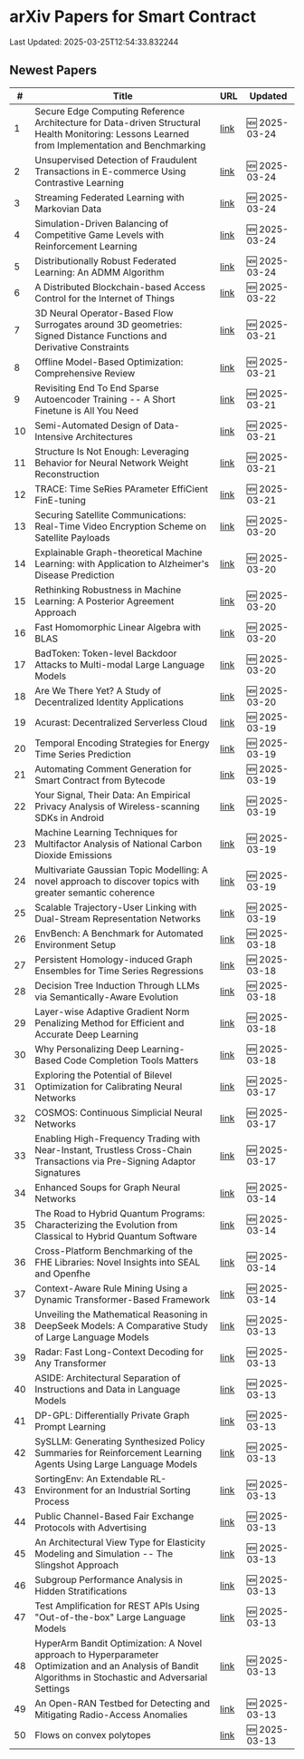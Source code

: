 # arXiv Papers for Smart Contract

Last Updated: 2025-03-25T12:54:33.832244

## Newest Papers

|\#|Title|URL|Updated|
|---|---|---|---|
|1|Secure Edge Computing Reference Architecture for Data-driven Structural Health Monitoring: Lessons Learned from Implementation and Benchmarking|[link](http://arxiv.org/abs/2503.18857v1)|🆕 2025-03-24|
|2|Unsupervised Detection of Fraudulent Transactions in E-commerce Using Contrastive Learning|[link](http://arxiv.org/abs/2503.18841v1)|🆕 2025-03-24|
|3|Streaming Federated Learning with Markovian Data|[link](http://arxiv.org/abs/2503.18807v1)|🆕 2025-03-24|
|4|Simulation-Driven Balancing of Competitive Game Levels with Reinforcement Learning|[link](http://arxiv.org/abs/2503.18748v1)|🆕 2025-03-24|
|5|Distributionally Robust Federated Learning: An ADMM Algorithm|[link](http://arxiv.org/abs/2503.18436v1)|🆕 2025-03-24|
|6|A Distributed Blockchain-based Access Control for the Internet of Things|[link](http://arxiv.org/abs/2503.17873v1)|🆕 2025-03-22|
|7|3D Neural Operator-Based Flow Surrogates around 3D geometries: Signed Distance Functions and Derivative Constraints|[link](http://arxiv.org/abs/2503.17289v1)|🆕 2025-03-21|
|8|Offline Model-Based Optimization: Comprehensive Review|[link](http://arxiv.org/abs/2503.17286v1)|🆕 2025-03-21|
|9|Revisiting End To End Sparse Autoencoder Training -- A Short Finetune is All You Need|[link](http://arxiv.org/abs/2503.17272v1)|🆕 2025-03-21|
|10|Semi-Automated Design of Data-Intensive Architectures|[link](http://arxiv.org/abs/2503.17259v1)|🆕 2025-03-21|
|11|Structure Is Not Enough: Leveraging Behavior for Neural Network Weight Reconstruction|[link](http://arxiv.org/abs/2503.17138v1)|🆕 2025-03-21|
|12|TRACE: Time SeRies PArameter EffiCient FinE-tuning|[link](http://arxiv.org/abs/2503.16991v1)|🆕 2025-03-21|
|13|Securing Satellite Communications: Real-Time Video Encryption Scheme on Satellite Payloads|[link](http://arxiv.org/abs/2503.16287v1)|🆕 2025-03-20|
|14|Explainable Graph-theoretical Machine Learning: with Application to Alzheimer's Disease Prediction|[link](http://arxiv.org/abs/2503.16286v1)|🆕 2025-03-20|
|15|Rethinking Robustness in Machine Learning: A Posterior Agreement Approach|[link](http://arxiv.org/abs/2503.16271v1)|🆕 2025-03-20|
|16|Fast Homomorphic Linear Algebra with BLAS|[link](http://arxiv.org/abs/2503.16080v1)|🆕 2025-03-20|
|17|BadToken: Token-level Backdoor Attacks to Multi-modal Large Language Models|[link](http://arxiv.org/abs/2503.16023v1)|🆕 2025-03-20|
|18|Are We There Yet? A Study of Decentralized Identity Applications|[link](http://arxiv.org/abs/2503.15964v1)|🆕 2025-03-20|
|19|Acurast: Decentralized Serverless Cloud|[link](http://arxiv.org/abs/2503.15654v1)|🆕 2025-03-19|
|20|Temporal Encoding Strategies for Energy Time Series Prediction|[link](http://arxiv.org/abs/2503.15456v1)|🆕 2025-03-19|
|21|Automating Comment Generation for Smart Contract from Bytecode|[link](http://arxiv.org/abs/2503.15270v1)|🆕 2025-03-19|
|22|Your Signal, Their Data: An Empirical Privacy Analysis of Wireless-scanning SDKs in Android|[link](http://arxiv.org/abs/2503.15238v1)|🆕 2025-03-19|
|23|Machine Learning Techniques for Multifactor Analysis of National Carbon Dioxide Emissions|[link](http://arxiv.org/abs/2503.15574v1)|🆕 2025-03-19|
|24|Multivariate Gaussian Topic Modelling: A novel approach to discover topics with greater semantic coherence|[link](http://arxiv.org/abs/2503.15036v1)|🆕 2025-03-19|
|25|Scalable Trajectory-User Linking with Dual-Stream Representation Networks|[link](http://arxiv.org/abs/2503.15002v1)|🆕 2025-03-19|
|26|EnvBench: A Benchmark for Automated Environment Setup|[link](http://arxiv.org/abs/2503.14443v1)|🆕 2025-03-18|
|27|Persistent Homology-induced Graph Ensembles for Time Series Regressions|[link](http://arxiv.org/abs/2503.14240v1)|🆕 2025-03-18|
|28|Decision Tree Induction Through LLMs via Semantically-Aware Evolution|[link](http://arxiv.org/abs/2503.14217v1)|🆕 2025-03-18|
|29|Layer-wise Adaptive Gradient Norm Penalizing Method for Efficient and Accurate Deep Learning|[link](http://arxiv.org/abs/2503.14205v1)|🆕 2025-03-18|
|30|Why Personalizing Deep Learning-Based Code Completion Tools Matters|[link](http://arxiv.org/abs/2503.14201v1)|🆕 2025-03-18|
|31|Exploring the Potential of Bilevel Optimization for Calibrating Neural Networks|[link](http://arxiv.org/abs/2503.13113v1)|🆕 2025-03-17|
|32|COSMOS: Continuous Simplicial Neural Networks|[link](http://arxiv.org/abs/2503.12919v1)|🆕 2025-03-17|
|33|Enabling High-Frequency Trading with Near-Instant, Trustless Cross-Chain Transactions via Pre-Signing Adaptor Signatures|[link](http://arxiv.org/abs/2503.12719v1)|🆕 2025-03-17|
|34|Enhanced Soups for Graph Neural Networks|[link](http://arxiv.org/abs/2503.11612v1)|🆕 2025-03-14|
|35|The Road to Hybrid Quantum Programs: Characterizing the Evolution from Classical to Hybrid Quantum Software|[link](http://arxiv.org/abs/2503.11450v1)|🆕 2025-03-14|
|36|Cross-Platform Benchmarking of the FHE Libraries: Novel Insights into SEAL and Openfhe|[link](http://arxiv.org/abs/2503.11216v1)|🆕 2025-03-14|
|37|Context-Aware Rule Mining Using a Dynamic Transformer-Based Framework|[link](http://arxiv.org/abs/2503.11125v1)|🆕 2025-03-14|
|38|Unveiling the Mathematical Reasoning in DeepSeek Models: A Comparative Study of Large Language Models|[link](http://arxiv.org/abs/2503.10573v1)|🆕 2025-03-13|
|39|Radar: Fast Long-Context Decoding for Any Transformer|[link](http://arxiv.org/abs/2503.10571v1)|🆕 2025-03-13|
|40|ASIDE: Architectural Separation of Instructions and Data in Language Models|[link](http://arxiv.org/abs/2503.10566v1)|🆕 2025-03-13|
|41|DP-GPL: Differentially Private Graph Prompt Learning|[link](http://arxiv.org/abs/2503.10544v1)|🆕 2025-03-13|
|42|SySLLM: Generating Synthesized Policy Summaries for Reinforcement Learning Agents Using Large Language Models|[link](http://arxiv.org/abs/2503.10509v1)|🆕 2025-03-13|
|43|SortingEnv: An Extendable RL-Environment for an Industrial Sorting Process|[link](http://arxiv.org/abs/2503.10466v1)|🆕 2025-03-13|
|44|Public Channel-Based Fair Exchange Protocols with Advertising|[link](http://arxiv.org/abs/2503.10411v1)|🆕 2025-03-13|
|45|An Architectural View Type for Elasticity Modeling and Simulation -- The Slingshot Approach|[link](http://arxiv.org/abs/2503.10407v1)|🆕 2025-03-13|
|46|Subgroup Performance Analysis in Hidden Stratifications|[link](http://arxiv.org/abs/2503.10382v1)|🆕 2025-03-13|
|47|Test Amplification for REST APIs Using "Out-of-the-box" Large Language Models|[link](http://arxiv.org/abs/2503.10306v1)|🆕 2025-03-13|
|48|HyperArm Bandit Optimization: A Novel approach to Hyperparameter Optimization and an Analysis of Bandit Algorithms in Stochastic and Adversarial Settings|[link](http://arxiv.org/abs/2503.10282v1)|🆕 2025-03-13|
|49|An Open-RAN Testbed for Detecting and Mitigating Radio-Access Anomalies|[link](http://arxiv.org/abs/2503.10255v1)|🆕 2025-03-13|
|50|Flows on convex polytopes|[link](http://arxiv.org/abs/2503.10232v1)|🆕 2025-03-13|
